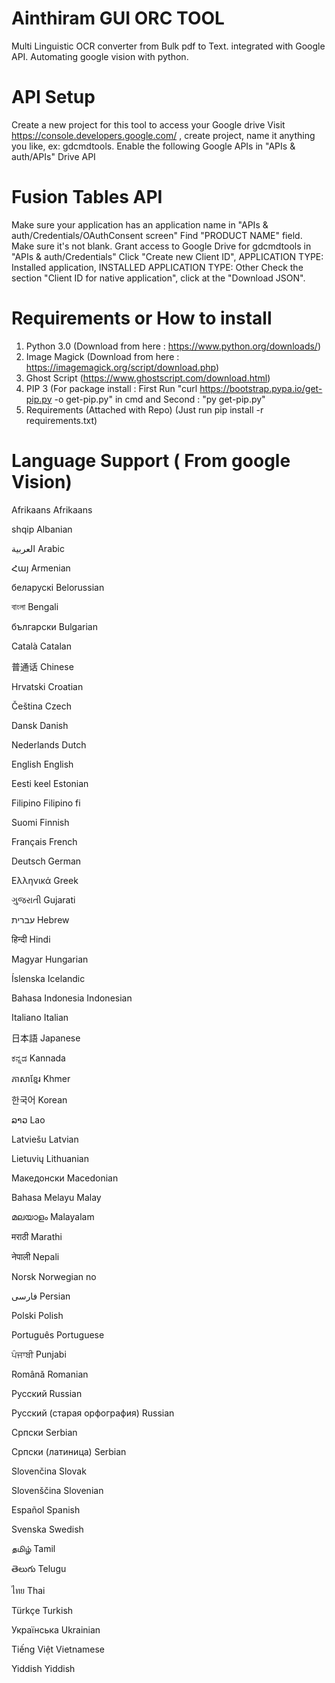# Ainthiram GUI ORC TOOL
Multi Linguistic OCR converter from Bulk pdf to Text. integrated with Google API. Automating google vision with python.

# API Setup
Create a new project for this tool to access your Google drive
Visit https://console.developers.google.com/ , create project, name it anything you like, ex: gdcmdtools.
Enable the following Google APIs in "APIs & auth/APIs"
Drive API

# Fusion Tables API
Make sure your application has an application name in "APIs & auth/Credentials/OAuthConsent screen"
Find "PRODUCT NAME" field. Make sure it's not blank.
Grant access to Google Drive for gdcmdtools in "APIs & auth/Credentials"
Click "Create new Client ID", APPLICATION TYPE: Installed application, INSTALLED APPLICATION TYPE: Other
Check the section "Client ID for native application", click at the "Download JSON".

# Requirements or How to install
1. Python 3.0 (Download from here : https://www.python.org/downloads/)
2. Image Magick (Download from here : https://imagemagick.org/script/download.php)
3. Ghost Script (https://www.ghostscript.com/download.html)
4. PIP 3 (For package install : First Run "curl https://bootstrap.pypa.io/get-pip.py -o get-pip.py" in cmd and Second : "py get-pip.py"
5. Requirements (Attached with Repo) (Just run pip install -r requirements.txt)


# Language Support ( From google Vision)

Afrikaans	Afrikaans

shqip	Albanian

العربية	Arabic

Հայ	Armenian

беларускі	Belorussian

বাংলা	Bengali	

български	Bulgarian	

Català	Catalan	

普通话	Chinese	

Hrvatski	Croatian	

Čeština	Czech	

Dansk	Danish	

Nederlands	Dutch	

English	English	

Eesti keel	Estonian	

Filipino	Filipino	fi

Suomi	Finnish	

Français	French

Deutsch	German	

Ελληνικά	Greek	

ગુજરાતી	Gujarati	

עברית	Hebrew

हिन्दी	Hindi	

Magyar	Hungarian	

Íslenska	Icelandic	

Bahasa Indonesia	Indonesian	

Italiano	Italian	

日本語	Japanese	

ಕನ್ನಡ	Kannada	

ភាសាខ្មែរ	Khmer	

한국어	Korean	

ລາວ	Lao	

Latviešu	Latvian	

Lietuvių	Lithuanian	

Македонски	Macedonian	

Bahasa Melayu	Malay	

മലയാളം	Malayalam	

मराठी	Marathi	

नेपाली	Nepali	

Norsk	Norwegian	no	

فارسی	Persian

Polski	Polish	

Português	Portuguese	

ਪੰਜਾਬੀ	Punjabi	

Română	Romanian	

Русский	Russian	

Русский (старая орфография)	Russian	

Српски	Serbian

Српски (латиница)	Serbian	

Slovenčina	Slovak	

Slovenščina	Slovenian

Español	Spanish	

Svenska	Swedish

தமிழ்	Tamil	

తెలుగు	Telugu	

ไทย	Thai	


Türkçe	Turkish	

Українська	Ukrainian

Tiếng Việt	Vietnamese	

Yiddish	Yiddish	
